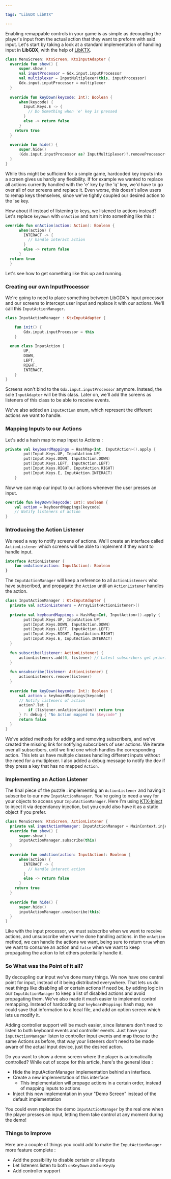 ```yaml
---

tags: "LibGDX LibKTX"

---
```


Enabling remappable controls in your game is as simple as decoupling the player's input from the actual action that they want to preform with said input. Let's start by taking a look at a standard implementation of handling input in **LibGDX**, with the help of [LibKTX](https://github.com/libktx/ktx).

```kotlin
class MenuScreen: KtxScreen, KtxInputAdapter {
  override fun show() {
      super.show()
      val inputProcessor = Gdx.input.inputProcessor
      val multiplexer = InputMultiplexer(this, inputProcessor)
      Gdx.input.inputProcessor = multiplexer
  }
  
  override fun keyDown(keycode: Int): Boolean {
      when(keycode) {
        Input.Keys.E -> {
          // Do Something when 'e' key is pressed
        }
        else -> return false
      }
    return true
  }
  
  override fun hide() {
      super.hide()
      (Gdx.input.inputProcessor as? InputMultiplexer)?.removeProcessor(this)
  }
}
```

While this might be sufficient for a simple game, hardcoded key inputs into a screen gives us hardly any flexibility. If for example we wanted to replace all actions currently handled with the 'e' key by the 'q' key, we'd have to go over all of our screens and replace it. Even worse, this doesn't allow users to remap keys themselves, since we've tightly coupled our desired action to the 'se key. 

How about if instead of listening to keys, we listened to actions instead? Let's replace `keyDown` with `onAction` and turn it into something like this :

```kotlin
override fun onAction(action: Action): Boolean {
      when(action) {
        INTERACT -> {
          // handle interact action
        }
        else -> return false
      }
  return true
  }
```

Let's see how to get something like this up and running.

### Creating our own InputProcessor

We're going to need to place something between LibGDX's input processor and our screens to intercept user input and replace it with our actions. We'll call this `InputActionManager`. 

```kotlin
class InputActionManager : KtxInputAdapter {

    fun init() {
        Gdx.input.inputProcessor = this
    }
  
  enum class InputAction {
        UP,
        DOWN,
        LEFT,
        RIGHT,
        INTERACT,
    }
}
```

Screens won't bind to the `Gdx.input.inputProcessor` anymore. Instead, the sole `InputAdapter` will be this class. Later on, we'll add the screens as listeners of this class to be able to receive events.

We've also added an `InputAction` enum, which represent the different actions we want to handle.

### Mapping Inputs to our Actions

Let's add a hash map to map Input to Actions :

```kotlin
private val keyboardMappings = HashMap<Int, InputAction>().apply {
        put(Input.Keys.UP, InputAction.UP)
        put(Input.Keys.DOWN, InputAction.DOWN)
        put(Input.Keys.LEFT, InputAction.LEFT)
        put(Input.Keys.RIGHT, InputAction.RIGHT)
        put(Input.Keys.E, InputAction.INTERACT)
    }
```

Now we can map our input to our actions whenever the user presses an input.

```kotlin
override fun keyDown(keycode: Int): Boolean {
    val action = keyboardMappings[keycode]
    // Notify listeners of action
}
```

### Introducing the Action Listener

We need a way to notify screens of actions. We'll create an interface called `ActionListener` which screens will be able to implement if they want to handle input.

```kotlin
interface ActionListener {
    fun onAction(action: InputAction): Boolean
}
```

The `InputActionManager` will keep a reference to all `ActionListeners` who have subscribed, and propagate the `Action` until an `ActionListener` handles the action.

```kotlin
class InputActionManager : KtxInputAdapter {
  private val actionListeners = ArrayList<ActionListener>()
  
  private val keyboardMappings = HashMap<Int, InputAction>().apply {
        put(Input.Keys.UP, InputAction.UP)
        put(Input.Keys.DOWN, InputAction.DOWN)
        put(Input.Keys.LEFT, InputAction.LEFT)
        put(Input.Keys.RIGHT, InputAction.RIGHT)
        put(Input.Keys.E, InputAction.INTERACT)
  }
  
  fun subscribe(listener: ActionListener) {
      actionListeners.add(0, listener) // Latest subscribers get priority
  }
  
  fun unsubscribe(listener: ActionListener) {
      actionListeners.remove(listener)
  }
  
  override fun keyDown(keycode: Int): Boolean {
      val action = keyboardMappings[keycode]
      // Notify listeners of action
      action?.let {
          if (listener.onAction(action)) return true
      } ?: debug { "No Action mapped to $keycode" }
      return false
  }
}
```

We've added methods for adding and removing subscribers, and we've created the missing link for notifying subscribers of user actions. We iterate over all subscribers, until we find one which handles the corresponding action. This lets us have multiple classes handling different inputs without the need for a multiplexer. I also added a debug message to notify the dev if they press a key that has no mapped `Action`.

### Implementing an Action Listener

The final piece of the puzzle : implementing an `ActionListener` and having it subscribe to our new `InputActionManager`. You're going to need a way for your objects to access your `InputActionManager`. Here I'm using [KTX-Inject](https://github.com/libktx/ktx/tree/master/inject) to inject it via dependancy injection, but you could also have it as a static object if you prefer.

```kotlin
class MenuScreen: KtxScreen, ActionListener {
  private val inputActionManager: InputActionManager = MainContext.inject()
  override fun show() {
      super.show()
      inputActionManager.subscribe(this)
  }
  
  override fun onAction(action: InputAction): Boolean {
      when(action) {
        INTERACT -> {
          // Handle interact action
        }
        else -> return false
      }
    return true
  }
  
  override fun hide() {
      super.hide()
      inputActionManager.unsubscribe(this)
  }
}
```

Like with the input processor, we must subscribe when we want to receive actions, and unsubscribe when we're done handling actions. in the `onAction` method, we can handle the actions we want, being sure to return `true` when we want to consume an action and `false` when we want to keep propagating the action to let others potentially handle it.

### So What was the Point of it all?

By decoupling our input we've done many things. We now have one central point for input, instead of it being distributed everywhere. That lets us do neat things like disabling all or certain actions if need be, by adding logic in our `InputActionManager` to keep a list of disabled actions and avoid propagating them. We've also made it much easier to implement control remapping. Instead of hardcoding our `keyboardMappings` hash map, we could save that information to a local file, and add an option screen which lets us modify it.

Adding controller support will be much easier, since listeners don't need to listen to both keyboard events and controller events. Just have your `inputActionManager` listen to controller input events and map those to the same Actions as before, that way your listeners don't need to be made aware of the actual input device, just the desired action.

Do you want to show a demo screen where the player is automatically controlled? While out of scope for this article, here's the general idea :

- Hide the inputActionManager implementation behind an interface.
- Create a new implementation of this interface
  - This implementation will propage actions in a certain order, instead of mapping inputs to actions
- Inject this new implementation in your "Demo Screen" instead of the default implementation

You could even replace the demo `InputActionManager` by the real one when the player presses an input, letting them take control at any moment during the demo!

### Things to Improve

Here are a couple of things you could add to make the `InputActionManager` more feature complete :

- Add the possibility to disable certain or all inputs
- Let listeners listen to both `onKeyDown` and `onKeyUp`
- Add controller support